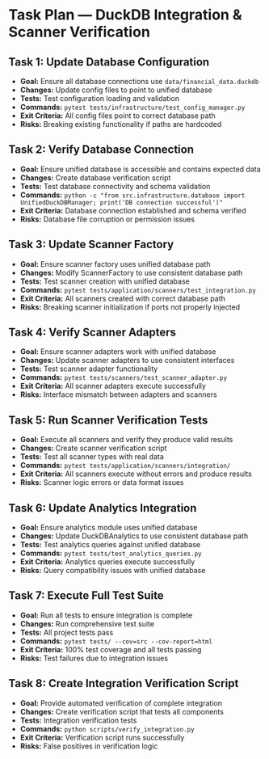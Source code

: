 # Task Plan — DuckDB Integration & Scanner Verification

## Task 1: Update Database Configuration
- **Goal:** Ensure all database connections use `data/financial_data.duckdb`
- **Changes:** Update config files to point to unified database
- **Tests:** Test configuration loading and validation
- **Commands:** `pytest tests/infrastructure/test_config_manager.py`
- **Exit Criteria:** All config files point to correct database path
- **Risks:** Breaking existing functionality if paths are hardcoded

## Task 2: Verify Database Connection
- **Goal:** Ensure unified database is accessible and contains expected data
- **Changes:** Create database verification script
- **Tests:** Test database connectivity and schema validation
- **Commands:** `python -c "from src.infrastructure.database import UnifiedDuckDBManager; print('DB connection successful')"`
- **Exit Criteria:** Database connection established and schema verified
- **Risks:** Database file corruption or permission issues

## Task 3: Update Scanner Factory
- **Goal:** Ensure scanner factory uses unified database path
- **Changes:** Modify ScannerFactory to use consistent database path
- **Tests:** Test scanner creation with unified database
- **Commands:** `pytest tests/application/scanners/test_integration.py`
- **Exit Criteria:** All scanners created with correct database path
- **Risks:** Breaking scanner initialization if ports not properly injected

## Task 4: Verify Scanner Adapters
- **Goal:** Ensure scanner adapters work with unified database
- **Changes:** Update scanner adapters to use consistent interfaces
- **Tests:** Test scanner adapter functionality
- **Commands:** `pytest tests/scanners/test_scanner_adapter.py`
- **Exit Criteria:** All scanner adapters execute successfully
- **Risks:** Interface mismatch between adapters and scanners

## Task 5: Run Scanner Verification Tests
- **Goal:** Execute all scanners and verify they produce valid results
- **Changes:** Create scanner verification script
- **Tests:** Test all scanner types with real data
- **Commands:** `pytest tests/application/scanners/integration/`
- **Exit Criteria:** All scanners execute without errors and produce results
- **Risks:** Scanner logic errors or data format issues

## Task 6: Update Analytics Integration
- **Goal:** Ensure analytics module uses unified database
- **Changes:** Update DuckDBAnalytics to use consistent database path
- **Tests:** Test analytics queries against unified database
- **Commands:** `pytest tests/test_analytics_queries.py`
- **Exit Criteria:** Analytics queries execute successfully
- **Risks:** Query compatibility issues with unified database

## Task 7: Execute Full Test Suite
- **Goal:** Run all tests to ensure integration is complete
- **Changes:** Run comprehensive test suite
- **Tests:** All project tests pass
- **Commands:** `pytest tests/ --cov=src --cov-report=html`
- **Exit Criteria:** 100% test coverage and all tests passing
- **Risks:** Test failures due to integration issues

## Task 8: Create Integration Verification Script
- **Goal:** Provide automated verification of complete integration
- **Changes:** Create verification script that tests all components
- **Tests:** Integration verification tests
- **Commands:** `python scripts/verify_integration.py`
- **Exit Criteria:** Verification script runs successfully
- **Risks:** False positives in verification logic